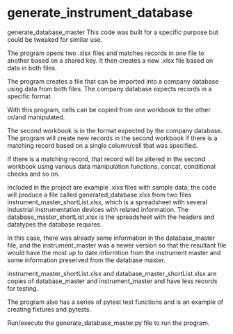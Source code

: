 # generate_instrument_database
generate_database_master
This code was built for a specific purpose but could be tweaked for similar use.

The program opens two .xlsx files and matches records in one file to another based on a shared key. It then creates a new .xlsx file based on data in both files.

The program creates a file that can be imported into a company database using data from both files. The company database expects records in a specific format.

With this program, cells can be copied from one workbook to the other or/and manipulated.

The second workbook is in the format expected by the company database. The program will create new records in the second workbook if there is a matching record based on a single column/cell that was specified.

If there is a matching record, that record will be altered in the second workbook using various data manipulation functions, concat, conditional checks and so on.

Included in the project are example .xlxs files with sample data; the code will produce a file called generated_database.xlxs from two files instrument_master_shortList.xlsx, which is a spreadsheet with several industrial instrumentation devices with related information. The database_master_shortList.xlsx is the spreadsheet with the headers and datatypes the database requires.

In this case, there was already some information in the database_master file, and the instrument_master was a newer version so that the resultant file would have the most up to date informtion from the instrument master and some information preserved from the database master.

instrument_master_shortList.xlsx and database_master_shortList.xlsx are copies of database_master and instrument_master and have less records for testing.

The program also has a series of pytest test functions and is an example of creating fixtures and pytests.

Run/execute the generate_database_master.py file to run the program.
